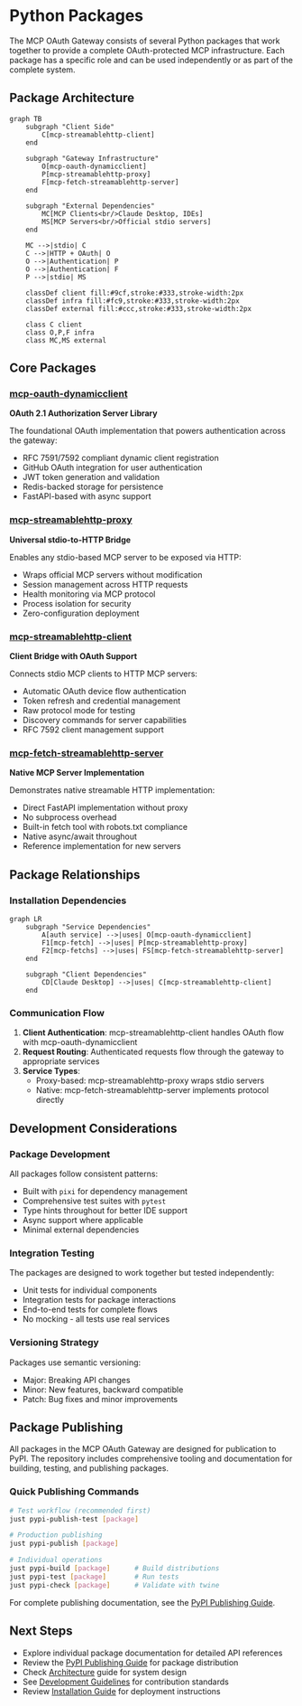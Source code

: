 # Python Packages

The MCP OAuth Gateway consists of several Python packages that work together to provide a complete OAuth-protected MCP infrastructure. Each package has a specific role and can be used independently or as part of the complete system.

## Package Architecture

```{mermaid}
graph TB
    subgraph "Client Side"
        C[mcp-streamablehttp-client]
    end
    
    subgraph "Gateway Infrastructure"
        O[mcp-oauth-dynamicclient]
        P[mcp-streamablehttp-proxy]
        F[mcp-fetch-streamablehttp-server]
    end
    
    subgraph "External Dependencies"
        MC[MCP Clients<br/>Claude Desktop, IDEs]
        MS[MCP Servers<br/>Official stdio servers]
    end
    
    MC -->|stdio| C
    C -->|HTTP + OAuth| O
    O -->|Authentication| P
    O -->|Authentication| F
    P -->|stdio| MS
    
    classDef client fill:#9cf,stroke:#333,stroke-width:2px
    classDef infra fill:#fc9,stroke:#333,stroke-width:2px
    classDef external fill:#ccc,stroke:#333,stroke-width:2px
    
    class C client
    class O,P,F infra
    class MC,MS external
```

## Core Packages

### [mcp-oauth-dynamicclient](./mcp-oauth-dynamicclient.md)
**OAuth 2.1 Authorization Server Library**

The foundational OAuth implementation that powers authentication across the gateway:
- RFC 7591/7592 compliant dynamic client registration
- GitHub OAuth integration for user authentication
- JWT token generation and validation
- Redis-backed storage for persistence
- FastAPI-based with async support

### [mcp-streamablehttp-proxy](./mcp-streamablehttp-proxy.md)
**Universal stdio-to-HTTP Bridge**

Enables any stdio-based MCP server to be exposed via HTTP:
- Wraps official MCP servers without modification
- Session management across HTTP requests
- Health monitoring via MCP protocol
- Process isolation for security
- Zero-configuration deployment

### [mcp-streamablehttp-client](./mcp-streamablehttp-client.md)
**Client Bridge with OAuth Support**

Connects stdio MCP clients to HTTP MCP servers:
- Automatic OAuth device flow authentication
- Token refresh and credential management
- Raw protocol mode for testing
- Discovery commands for server capabilities
- RFC 7592 client management support

### [mcp-fetch-streamablehttp-server](./mcp-fetch-streamablehttp-server.md)
**Native MCP Server Implementation**

Demonstrates native streamable HTTP implementation:
- Direct FastAPI implementation without proxy
- No subprocess overhead
- Built-in fetch tool with robots.txt compliance
- Native async/await throughout
- Reference implementation for new servers

## Package Relationships

### Installation Dependencies

```mermaid
graph LR
    subgraph "Service Dependencies"
        A[auth service] -->|uses| O[mcp-oauth-dynamicclient]
        F1[mcp-fetch] -->|uses| P[mcp-streamablehttp-proxy]
        F2[mcp-fetchs] -->|uses| FS[mcp-fetch-streamablehttp-server]
    end
    
    subgraph "Client Dependencies"
        CD[Claude Desktop] -->|uses| C[mcp-streamablehttp-client]
    end
```

### Communication Flow

1. **Client Authentication**: mcp-streamablehttp-client handles OAuth flow with mcp-oauth-dynamicclient
2. **Request Routing**: Authenticated requests flow through the gateway to appropriate services
3. **Service Types**:
   - Proxy-based: mcp-streamablehttp-proxy wraps stdio servers
   - Native: mcp-fetch-streamablehttp-server implements protocol directly

## Development Considerations

### Package Development

All packages follow consistent patterns:
- Built with `pixi` for dependency management
- Comprehensive test suites with `pytest`
- Type hints throughout for better IDE support
- Async support where applicable
- Minimal external dependencies

### Integration Testing

The packages are designed to work together but tested independently:
- Unit tests for individual components
- Integration tests for package interactions
- End-to-end tests for complete flows
- No mocking - all tests use real services

### Versioning Strategy

Packages use semantic versioning:
- Major: Breaking API changes
- Minor: New features, backward compatible
- Patch: Bug fixes and minor improvements

## Package Publishing

All packages in the MCP OAuth Gateway are designed for publication to PyPI. The repository includes comprehensive tooling and documentation for building, testing, and publishing packages.

### Quick Publishing Commands

```bash
# Test workflow (recommended first)
just pypi-publish-test [package]

# Production publishing
just pypi-publish [package]

# Individual operations
just pypi-build [package]      # Build distributions
just pypi-test [package]       # Run tests
just pypi-check [package]      # Validate with twine
```

For complete publishing documentation, see the [PyPI Publishing Guide](./pypi-publishing.md).

## Next Steps

- Explore individual package documentation for detailed API references
- Review the [PyPI Publishing Guide](./pypi-publishing.md) for package distribution
- Check [Architecture](../architecture.md) guide for system design
- See [Development Guidelines](../development/guidelines.md) for contribution standards
- Review [Installation Guide](../installation.md) for deployment instructions